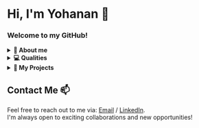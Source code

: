 # Hi, I'm Yohanan 👋

### Welcome to my GitHub!

<details>
   <summary>
      <b>👤 About me</b>
   </summary>
</br>
<p>
I'm a Software Developer and a B.Sc graduate in Computer Science and Mathematics, driven by a passion for exploring and programming with new technologies. As a full-stack developer, I thrive on building innovative and user-centered web applications. My expertise lies in JavaScript, React, Node.js, and Python, while also possessing a strong foundation in Java, C, and C++. I love creating cool projects and continuously learning in the ever-evolving world of development. Welcome to my GitHub!
</p>

</details>

<details>
   <summary>
      <b>💻 Qualities</b>
   </summary>
   
   <h3>Language | Framework | Data bases | Tech</h3>
      <ul>
         <li>Development: Python | Java | C | C++ </li>
         <li>WEB development: JavaScript | TypeScript | CSS | HTML</li>
         <li>Frameworks: React | Node.js</li>
         <li>Databases: Firebase | Mongo DB | SQL </li>
          <li>Tools: Git | Postman | Wireshark</li>
      </ul>
      
   <h3>Skills</h3>
      <ul>
         <li>Fullstack Developer</li>
         <li>Back-end</li>
         <li>Front-end</li>
         <li>Solo player</li>
         <li>Team player</li>
         <li>Self earning</li>
         <li>Curiosity and passion</li>
      </ul>
</details>

<details>
   <summary>
      <b>🚀 My Projects</b>
   </summary>
   
   <h3>Here are some of the projects I've been working on:</h3>
   
- [React Projects](https://github.com/yohanankling/FlagsWars): An online board game developed using React, Node.js, TypeScript, Express, Firebase, Firestore, CSS, and Express.
- [Android Projects](https://github.com/yohanankling/Android-studio/tree/main/icebreaker): An Android app developed in Java for group and solo chatting, as well as inviting friends to play tic-tac-toe.
- [Python Projects](https://github.com/yohanankling/python-projects/tree/main/pokemon%20game): A repository for learning and practicing graph algorithms like Dijkstra's algorithm and TSP. I've implemented a Pokémon game where agents need to collect as many Pokémon as possible on the graph using Dijkstra's shortest path algorithm.
- [Java Projects](https://github.com/yohanankling/java-projects): A repository for learning and practicing Java. I've implemented various graph algorithms with a GUI for graph operations and a chat application using TSP and using UDP for file transfer.
</details>


## Contact Me 📫
Feel free to reach out to me via:
[Email](mailto:yohanankli@gmail.com) / [LinkedIn](https://www.linkedin.com/in/yohanan-kling/).
</br>
I'm always open to exciting collaborations and new opportunities!
